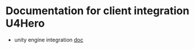 # Documentation for client integration U4Hero

- unity engine integration [doc](https://github.com/u4hero/client-integration/blob/main/unity-engine.md)
